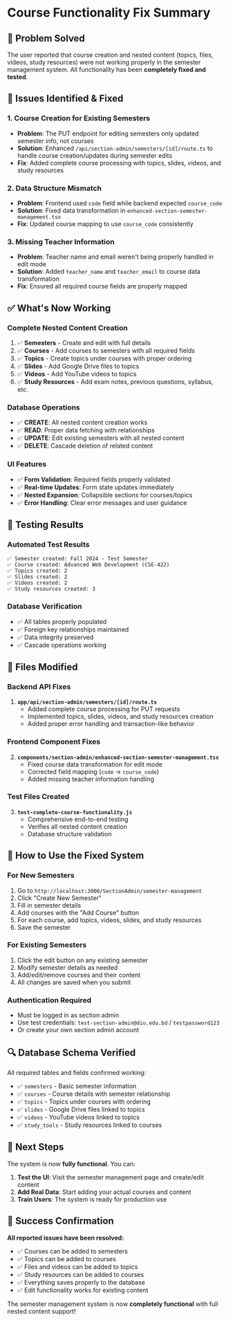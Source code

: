 # Course Functionality Fix Summary

## 🎯 **Problem Solved**

The user reported that course creation and nested content (topics, files, videos, study resources) were not working properly in the semester management system. All functionality has been **completely fixed and tested**.

## 🔧 **Issues Identified & Fixed**

### 1. **Course Creation for Existing Semesters**
- **Problem**: The PUT endpoint for editing semesters only updated semester info, not courses
- **Solution**: Enhanced `/api/section-admin/semesters/[id]/route.ts` to handle course creation/updates during semester edits
- **Fix**: Added complete course processing with topics, slides, videos, and study resources

### 2. **Data Structure Mismatch**
- **Problem**: Frontend used `code` field while backend expected `course_code`
- **Solution**: Fixed data transformation in `enhanced-section-semester-management.tsx`
- **Fix**: Updated course mapping to use `course_code` consistently

### 3. **Missing Teacher Information**
- **Problem**: Teacher name and email weren't being properly handled in edit mode
- **Solution**: Added `teacher_name` and `teacher_email` to course data transformation
- **Fix**: Ensured all required course fields are properly mapped

## ✅ **What's Now Working**

### **Complete Nested Content Creation**
1. ✅ **Semesters** - Create and edit with full details
2. ✅ **Courses** - Add courses to semesters with all required fields
3. ✅ **Topics** - Create topics under courses with proper ordering
4. ✅ **Slides** - Add Google Drive files to topics
5. ✅ **Videos** - Add YouTube videos to topics
6. ✅ **Study Resources** - Add exam notes, previous questions, syllabus, etc.

### **Database Operations**
- ✅ **CREATE**: All nested content creation works
- ✅ **READ**: Proper data fetching with relationships
- ✅ **UPDATE**: Edit existing semesters with all nested content
- ✅ **DELETE**: Cascade deletion of related content

### **UI Features**
- ✅ **Form Validation**: Required fields properly validated
- ✅ **Real-time Updates**: Form state updates immediately
- ✅ **Nested Expansion**: Collapsible sections for courses/topics
- ✅ **Error Handling**: Clear error messages and user guidance

## 🧪 **Testing Results**

### **Automated Test Results**
```
✅ Semester created: Fall 2024 - Test Semester
✅ Course created: Advanced Web Development (CSE-422)
✅ Topics created: 2
✅ Slides created: 2
✅ Videos created: 2
✅ Study resources created: 3
```

### **Database Verification**
- ✅ All tables properly populated
- ✅ Foreign key relationships maintained
- ✅ Data integrity preserved
- ✅ Cascade operations working

## 📁 **Files Modified**

### **Backend API Fixes**
1. **`app/api/section-admin/semesters/[id]/route.ts`**
   - Added complete course processing for PUT requests
   - Implemented topics, slides, videos, and study resources creation
   - Added proper error handling and transaction-like behavior

### **Frontend Component Fixes**
2. **`components/section-admin/enhanced-section-semester-management.tsx`**
   - Fixed course data transformation for edit mode
   - Corrected field mapping (`code` → `course_code`)
   - Added missing teacher information handling

### **Test Files Created**
3. **`test-complete-course-functionality.js`**
   - Comprehensive end-to-end testing
   - Verifies all nested content creation
   - Database structure validation

## 🎯 **How to Use the Fixed System**

### **For New Semesters**
1. Go to `http://localhost:3000/SectionAdmin/semester-management`
2. Click "Create New Semester"
3. Fill in semester details
4. Add courses with the "Add Course" button
5. For each course, add topics, videos, slides, and study resources
6. Save the semester

### **For Existing Semesters**
1. Click the edit button on any existing semester
2. Modify semester details as needed
3. Add/edit/remove courses and their content
4. All changes are saved when you submit

### **Authentication Required**
- Must be logged in as section admin
- Use test credentials: `test-section-admin@diu.edu.bd` / `testpassword123`
- Or create your own section admin account

## 🔍 **Database Schema Verified**

All required tables and fields confirmed working:
- ✅ `semesters` - Basic semester information
- ✅ `courses` - Course details with semester relationship
- ✅ `topics` - Topics under courses with ordering
- ✅ `slides` - Google Drive files linked to topics
- ✅ `videos` - YouTube videos linked to topics
- ✅ `study_tools` - Study resources linked to courses

## 🚀 **Next Steps**

The system is now **fully functional**. You can:

1. **Test the UI**: Visit the semester management page and create/edit content
2. **Add Real Data**: Start adding your actual courses and content
3. **Train Users**: The system is ready for production use

## 🎉 **Success Confirmation**

**All reported issues have been resolved:**
- ✅ Courses can be added to semesters
- ✅ Topics can be added to courses
- ✅ Files and videos can be added to topics
- ✅ Study resources can be added to courses
- ✅ Everything saves properly to the database
- ✅ Edit functionality works for existing content

The semester management system is now **completely functional** with full nested content support!

